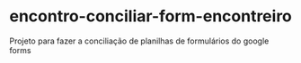 # encontro-conciliar-form-encontreiro
Projeto para fazer a conciliação de planilhas de formulários do google forms
